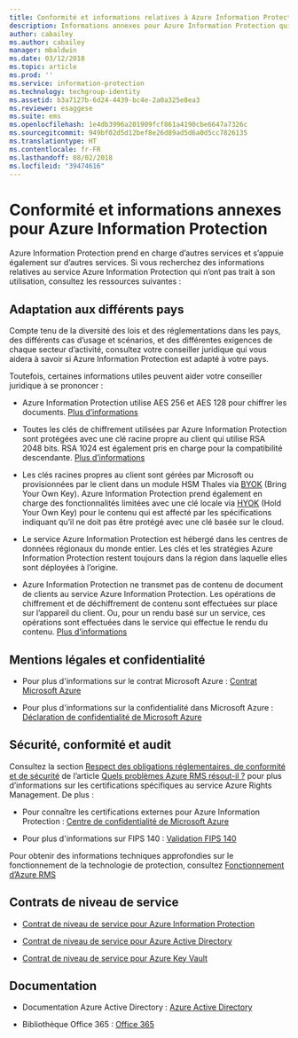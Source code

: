 ```yaml
---
title: Conformité et informations relatives à Azure Information Protection
description: Informations annexes pour Azure Information Protection qui concernent notamment les mentions légales, la conformité et les contrats de niveau de service.
author: cabailey
ms.author: cabailey
manager: mbaldwin
ms.date: 03/12/2018
ms.topic: article
ms.prod: ''
ms.service: information-protection
ms.technology: techgroup-identity
ms.assetid: b3a7127b-6d24-4439-bc4e-2a0a325e8ea3
ms.reviewer: esaggese
ms.suite: ems
ms.openlocfilehash: 1e4db3996a201909fcf861a4190cbe6647a7326c
ms.sourcegitcommit: 949bf02d5d12bef8e26d89ad5d6a0d5cc7826135
ms.translationtype: HT
ms.contentlocale: fr-FR
ms.lasthandoff: 08/02/2018
ms.locfileid: "39474616"
---
```

# <a name="compliance-and-supporting-information-for-azure-information-protection"></a>Conformité et informations annexes pour Azure Information Protection

Azure Information Protection prend en charge d’autres services et s’appuie également sur d’autres services. Si vous recherchez des informations relatives au service Azure Information Protection qui n’ont pas trait à son utilisation, consultez les ressources suivantes :

## <a name="suitability-for-different-countries"></a>Adaptation aux différents pays

Compte tenu de la diversité des lois et des réglementations dans les pays, des différents cas d’usage et scénarios, et des différentes exigences de chaque secteur d’activité, consultez votre conseiller juridique qui vous aidera à savoir si Azure Information Protection est adapté à votre pays.

Toutefois, certaines informations utiles peuvent aider votre conseiller juridique à se prononcer :

- Azure Information Protection utilise AES 256 et AES 128 pour chiffrer les documents. [Plus d’informations](./how-does-it-work.md#cryptographic-controls-used-by-azure-rms-algorithms-and-key-lengths)

- Toutes les clés de chiffrement utilisées par Azure Information Protection sont protégées avec une clé racine propre au client qui utilise RSA 2048 bits. RSA 1024 est également pris en charge pour la compatibilité descendante. [Plus d’informations](./how-does-it-work.md#cryptographic-controls-used-by-azure-rms-algorithms-and-key-lengths)

- Les clés racines propres au client sont gérées par Microsoft ou provisionnées par le client dans un module HSM Thales via [BYOK](./plan-design/plan-implement-tenant-key.md) (Bring Your Own Key). Azure Information Protection prend également en charge des fonctionnalités limitées avec une clé locale via [HYOK](./deploy-use/configure-adrms-restrictions.md) (Hold Your Own Key) pour le contenu qui est affecté par les spécifications indiquant qu’il ne doit pas être protégé avec une clé basée sur le cloud.

- Le service Azure Information Protection est hébergé dans les centres de données régionaux du monde entier. Les clés et les stratégies Azure Information Protection restent toujours dans la région dans laquelle elles sont déployées à l’origine.
 
- Azure Information Protection ne transmet pas de contenu de document de clients au service Azure Information Protection. Les opérations de chiffrement et de déchiffrement de contenu sont effectuées sur place sur l’appareil du client. Ou, pour un rendu basé sur un service, ces opérations sont effectuées dans le service qui effectue le rendu du contenu. [Plus d’informations](./how-does-it-work.md)

## <a name="legal-and-privacy"></a>Mentions légales et confidentialité

- Pour plus d'informations sur le contrat Microsoft Azure : [Contrat Microsoft Azure](http://azure.microsoft.com/support/legal/subscription-agreement/)

- Pour plus d'informations sur la confidentialité dans Microsoft Azure : [Déclaration de confidentialité de Microsoft Azure](http://azure.microsoft.com/support/legal/privacy-statement/)

## <a name="security-compliance-and-auditing"></a>Sécurité, conformité et audit

Consultez la section [Respect des obligations réglementaires, de conformité et de sécurité](./azure-rms-problems-it-solves.md#security-compliance-and-regulatory-requirements) de l’article [Quels problèmes Azure RMS résout-il ?](./azure-rms-problems-it-solves.md) pour plus d’informations sur les certifications spécifiques au service Azure Rights Management. De plus :

- Pour connaître les certifications externes pour Azure Information Protection : [Centre de confidentialité de Microsoft Azure](http://azure.microsoft.com/support/trust-center/)

- Pour plus d'informations sur FIPS 140 : [Validation FIPS 140](https://technet.microsoft.com/library/security/cc750357.aspx)

Pour obtenir des informations techniques approfondies sur le fonctionnement de la technologie de protection, consultez [Fonctionnement d’Azure RMS](./how-does-it-work.md) 

## <a name="service-level-agreements"></a>Contrats de niveau de service

- [Contrat de niveau de service pour Azure Information Protection](https://azure.microsoft.com/support/legal/sla/information-protection/v1_0/)

- [Contrat de niveau de service pour Azure Active Directory](https://azure.microsoft.com/support/legal/sla/active-directory/v1_0/)

- [Contrat de niveau de service pour Azure Key Vault](https://azure.microsoft.com/support/legal/sla/key-vault/v1_0/)

## <a name="documentation"></a>Documentation

- Documentation Azure Active Directory : [Azure Active Directory](/active-directory/)

- Bibliothèque Office 365 : [Office 365](http://technet.microsoft.com/library/dn127064%28v=office.14%29.aspx)

